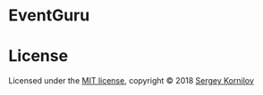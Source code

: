 # EventGuru

# License

Licensed under the [MIT license](https://github.com/aviacore/eventguru/blob/master/LICENSE), copyright © 2018 [Sergey Kornilov](https://github.com/aviacore)